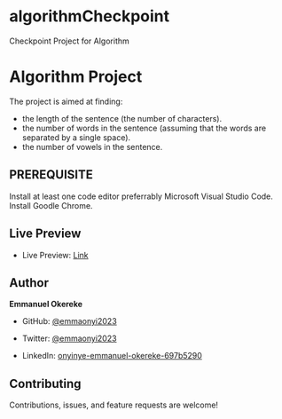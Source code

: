 # algorithmCheckpoint
Checkpoint Project for Algorithm

# Algorithm Project
The project is aimed at finding:
- the length of the sentence (the number of characters).
- the number of words in the sentence (assuming that the words are separated by a single space).
- the number of vowels in the sentence.

## PREREQUISITE
Install at least one code editor preferrably Microsoft Visual Studio Code.
Install Goodle Chrome.

## Live Preview
- Live Preview: [Link](https://github.com/emmaonyi2023/algorithmCheckpoint/blob/main/wordCounter.algo)

## Author
**Emmanuel Okereke**

- GitHub: [@emmaonyi2023](https://github.com/emmaonyi2023)

- Twitter: [@emmaonyi2023](https://twitter.com/Emmanuel_Onyi85)

- LinkedIn: [onyinye-emmanuel-okereke-697b5290](https://www.linkedin.com/in/onyinye-emmanuel-okereke-69b5290/)

## Contributing
Contributions, issues, and feature requests are welcome!
